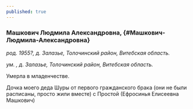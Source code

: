 ```yaml
---
published: true
---
```


### Машкович Людмила Александровна,  {#Машкович-Людмила-Александровна}

_род. 1955?, д. Залазье, Толочинский район, Витебская область._

_ум. , д. Залазье, Толочинский район, Витебская область._

Умерла в младенчестве.

Дочка моего деда Шуры от первого гражданского брака 
(они не были расписаны, просто жили вместе)
с Простой (Ефросинья Елисеевна Машкович)

